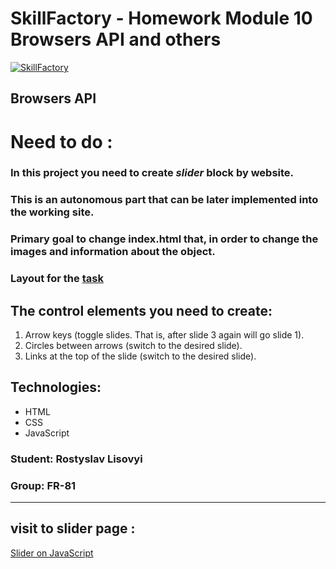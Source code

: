 # SkillFactory - Homework Module 10 **Browsers API and others**

[![SkillFactory](https://static.tildacdn.com/tild3262-3939-4164-b264-626362643536/SF_MRG_-_white.svg)](https://skillfactory.ru/)

## Browsers API

# Need to do :
### In this project you need to create ***slider*** block by website. 
### This is an autonomous part that can be later implemented into the working site.
### Primary goal to change index.html that, in order to change the images and information about the object.

### Layout for the [task](https://www.figma.com/file/D4rkmpfIjEC3GwYBPgE1vd/Slider?node-id=0%3A1&t=XjHuLkyvlIPNOHZe-0)

## The control elements you need to create:
1. Arrow keys (toggle slides. That is, after slide 3 again will go slide 1).
2. Circles between arrows (switch to the desired slide).
3. Links at the top of the slide (switch to the desired slide).


## Technologies:

- HTML
- CSS
- JavaScript

### Student: Rostyslav Lisovyi

### Group: FR-81
----

## visit to slider page :

[Slider on JavaScript](https://rokokos97.github.io/SkillFactory_slider_on_JS_homework/)
